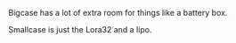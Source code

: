 Bigcase has a lot of extra room for things like a battery box.

Smallcase is just the Lora32 and a lipo.